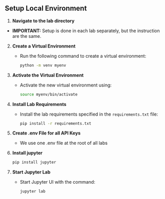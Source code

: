 ## Setup Local Environment 

1. **Navigate to the lab directory**
*  **IMPORTANT:** Setup is done in each lab separately, but the instruction are the same.

2. **Create a Virtual Environment**
   - Run the following command to create a virtual environment:
     ```sh
     python -m venv myenv
     ```

3. **Activate the Virtual Environment**
   - Activate the new virtual environment using:
     ```sh
     source myenv/bin/activate
     ```
     
4. **Install Lab Requirements**
   - Install the lab requirements specified in the `requirements.txt` file:
     ```sh
     pip install -r requirements.txt
     ```
5. **Create .env File for all API Keys**
    - We use one .env file at the root of all labs
   
6. **Install jupyter**
    ```sh
    pip install jupyter
    ```

7. **Start Jupyter Lab**
   - Start Jupyter UI with the command:
     ```sh
     jupyter lab
     ```


